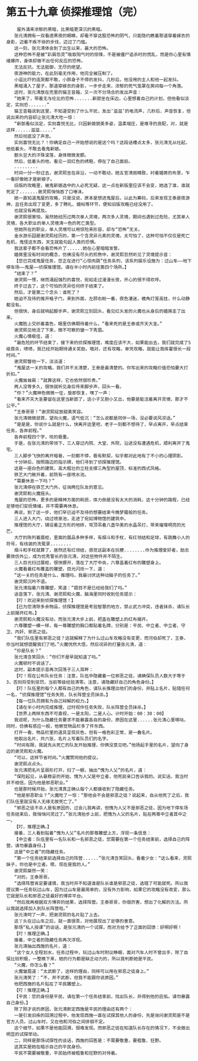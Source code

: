 # 第五十九章 侦探推理馆（完）
        屋外涌来浓郁的黑暗，比黑暗更深沉的黑暗。
       张元清拥有一双看透黑夜的眼睛，却看不穿这股恐怖的阴气，只能隐约瞧着那道穿着嫁衣的身影，迈着不疾不徐的步伐，迈过了门槛。
       这一刻，张元清体会到了出生以来，最大的恐怖。
       这种恐怖不是被“趴肩怨灵”吸取阳气时的惊悚，不是被僵尸追杀时的慌乱，而是你心里有情绪爆炸，身体却做不出任何反应的恐怖。
       无法反抗，无法抵御，无尽的绝望。
       夜游神的能力，在此刻毫无作用，他完全被压制了。
       小逗比吓的连哭都不敢，小胖身子不停的发抖，几秒后，他没用的主人和他一起发抖。
       黑暗涌入了屋子，那道穿嫁衣的身影，一步步走来，浓郁的死气笼罩在房间每一个角落。
       这时，张元清放在兜里的猫王音箱，又一次不分场合的发出声音：
       “她来了，带着无与伦比的恐怖.......新郎坐在床边，心里想着自己的计划，但他看似淡定，实则恐.......”
       猫王音箱说到这里，不知道受到了什么干扰，发出‘滋滋’的电流声，几秒后，声音恢复，但说出来的内容却让张元清大吃一惊：
       “新郎看似淡定，实则喜悦无比，只因新娘貌美多姿，温柔端庄，是难寻的良配，对，就是这样......滋滋.....”
       然后彻底没了声息。
       实则喜悦无比？！你确定自己一开始想说的是这个吗？这段话槽点太多，张元清无从吐起，他低着头，不敢去看鬼新娘。
       额头豆大的汗珠滚落，身体微微发颤。
       然后，低着头的他，看见一双红色的绣鞋，停在了自己面前。
       .........
       时间一分一秒过去，谢灵熙坐在床沿，一动不敢动，她五官清丽精致，衬着婚房的布景，乍一看好像她才是新娘子。
       旧版的攻略里，被鬼新娘选中的人必死无疑，这一点在新版里应该不会变，她选了谁，谁就死定了.......谢灵熙悄悄吞了口唾沫。
       她一直知道鬼屋的攻略，只是没说，原本是想进鬼屋后，以此为筹码，后来发现王泰是夜游神，且任务出现了变更，多了聘礼、婚帖等环节，便知旧版攻略已经没用了。
       也就没有再提及。
       谢灵熙很害怕，虽然她经历过两次单人灵境，两次多人灵境，期间也遇到过危险，尤其单人灵境，各大职业的单人灵境清一色的死亡类型。
       但她所在的职业，单人灵境可以用惊险来形容，却与“恐怖”无关。
       金水游乐园是谢灵熙经历的，第一个含灵异元素的灵境，太可怕了，这种可怕不仅仅是死亡危机，鬼怪这东西，天生就能勾起人类的恐惧。
       我这辈子都不会看恐怖片了......她在心里暗暗发誓。
       婚房里没有时间的概念，仿佛没有尽头的煎熬中，谢灵熙忽然听见了灵境提示音：
       【您已完成鬼屋任务，您正在进行“心惊肉跳”任务系列，该系列娱乐设施为：过山车——地下停车场——鬼屋——侦探推理馆。请在半小时内前往第四个场所。】
       “结束了？”
       谢灵熙一愣，继而涌起强烈的喜悦，宛如走过漫漫长夜，开心的恨不得欢呼。
       终于过去了，这个可怕的灵异任何终于结束了。
       然后，才是第二个念头：谁死了？
       她迫不及待的推开格子门，来到外面，左顾右盼一番，夜色凄迷，檐角灯笼高挂，什么动静都没有。
       但很快，身后就响起脚步声，谢灵熙立刻回头，看见红头发的火魔也从身后的婚房走了出来。
       火魔脸上交织着喜色，眼里仿佛期待着什么，“看来死的是王泰或齐天大圣。”
       谢灵熙见他活了下来，微不可察的皱一下秀眉。
       火魔心情极佳，道：
       “最危险的环节结束了，接下来的侦探推理馆，难度应该不大，如果能出去，我们就完成了S级首杀，啧啧，我已经开始期待通关奖励，哦对，还有攻略，单凭攻略，就能让我挥霍很长一段时间。”
       谢灵熙瞥他一下，淡淡道：
       “鬼屋这一关的攻略，我们并不太清楚，王泰是最清楚的。你写出来的攻略价值恐怕要大打折扣。”
       火魔耸耸肩：“就算这样，它也依然很珍贵。”
       两人没等多久，很快就听见身后传来脚步声，回头一看。
       “你？”火魔神色微微一怔，旋即恢复，嘿了一声：
       “看来齐天大圣要留在这里当新郎了，这小子又胆小又怂，他要是能活着离开灵境，那才不公平。”
       “王泰哥哥！”谢灵熙绽放甜美笑容。
       张元清微微颔首，望向火魔，语气低沉：“怎么说都是同伴一场，没必要说风凉话。”
       “是是是，你说什么就是什么，快离开这里吧，老子一刻都不想待了，早点离开，早点结束任务，各奔前程。”
       各奔前程四个字，咬的极重。
       于是，在张元清的带领下，三人穿过内院、大堂、外院，沿途没有遭遇危机，顺利离开了鬼宅。
       三人脚步飞快的离开暗巷，一刻都不停，极有默契，似乎都对此地有了不小的心理阴影。
       十分钟后，按照路边的指示牌，他们寻到了侦探推理馆。
       这是一座白色的建筑，高大粗壮的立柱支撑三角型的屋顶，标准的西式风格。
       铁艺大门敞开着，前院有一座喷水池。
       “需要休息一下吗？”
       张元清停在铁艺大门外，征询两位队友的意见。
       谢灵熙和火魔摇头。
       鬼屋的恐怖，更多的是精神方面的耗损，体力倒是没有太大的消耗，这十分钟的路程，已经足够他们安抚情绪，并不需要再休息。
       再说，到了这一步，他们早已迫不及待的想要结束今晚梦魇般的任务。
       三人进入大门，绕过喷泉池，走进了宛如博物馆的建筑中。
       推理馆的大厅，铺设着正方形的地砖，穹顶吊着八盏华美的水晶吊灯，带来璀璨明亮的光芒。
       大厅的陈列着展柜，里面的展品多种多样，有烟斗和手杖，有红领结和足球，有跳舞小人的符号，有线装的洗冤录........
       烟斗和手杖就算了，居然还有红领结，感觉这副本在玩梗........作为推理爱好者，励志要效仿外公，成为优秀警长的张元清，对这些物件并不陌生。
       三人目光扫过展柜，很快挪开，落在了大厅中央，六尊盖着红布的雕塑身上。
       火魔看着红布覆盖的雕塑，目光闪烁一下，道：
       “这一关的任务是什么，推理吗，我最讨厌这种动脑子的任务了。”
       谢灵熙沉吟不语。
       张元清指着六尊雕塑，笑道：“题目不是已经给我们了吗。”
       话音落下，张元清、谢灵熙和火魔，脑海里同时收到任务提示：
       【叮！欢迎来到侦探推理馆！】
       【已为您清除多余物品，侦探推理馆是考验智慧的地方，禁止武力冲突，违者抹杀，请队长上前揭开红布。】
       谢灵熙和火魔没有动，而张元清大步上前，把盖在雕塑上的红布揭开。
       六尊雕塑一模一样，每一尊雕塑的胸口都贴着名牌，分别是：平民、中立者、中立者、守卫、内奸、邪恶之徒。
       “我们队伍里有邪恶之徒？这就解释了为什么过山车攻略没有变更，而河伯却死了，王泰，你当时就想提醒我们了吧。”火魔恍然大悟，然后诧异的打量张元清，道：
       “伱是队长？”
       张元清含笑回头：“你们不是早就知道了吗。”
       火魔顿时不说话了。
       这时，副本提示音再次回荡于三人耳畔：
       【叮！现在公布队长任务：注意，队伍中隐藏着一位邪恶之徒，请确保队员人数大于等于3，否则将受到惩罚，当前等级经验清零。注意，请隐藏好自己的角色身份。】
       【叮！队伍里的每个人都有自己的角色，请队长推理出他们的身份，并贴上名片，贴错任何一名，“侦探推理馆”任务失败，队长阵营全员抹杀。】
       【每一位队员拥有为自己辩解的权力。】
       【请在半小时内完成推理，过时视作任务失败，队长阵营全员抹杀。】
       【世界上两样东西不可直视，一是太阳，二是人心。计时开始：00：30：00】
       我说呢，为什么隐藏任务要求不能暴露各自的身份，原因在这里......张元清心里嘀咕，同时，仿佛有感应一般，他察觉物品栏多了件东西。
       打开一看，物品栏里的道具呈现灰色，但有一格色彩正常，是一叠名片。
       他取出名片，共六张，名片上写着队员们的名字。
       “时间有限，我就先从死亡的队友开始推理，你俩没意见吧。”他扬起手里的名片，望向了身边的谢灵熙和火魔。
       “可以，这样节省时间。”火魔赞同他的提议。
       谢灵熙点点头。
       张元清把名片呈扇形打开，扫了一眼，抽出“愧为人父”的名片，道：
       “保险起见，从最稳妥的开始，愧为人父是中立者，他死前亲口告诉我的。说实话，我当时并不相信，因为他是邪恶职业。”
       也是那时候开始，张元清真正确认每个人都接收到了隐藏任务。
       “他是邪恶职业？”火魔吃了一惊：“那他会不会是邪恶之徒？说起来，自从他死了之后，我们队伍里就没有人无缘无故死亡了。”
       “邪恶之徒不杀人是有原因的，过会儿我再讲，但愧为人父不是邪恶之徒，因为地下停车场任务结束后，我悄悄问灵过了。”张元清抬步上前，把愧为人父的名片，贴在两尊中立者其中之一。
       【叮，推理正确。】
       接着，三人看到贴着“愧为人父”名片的那尊雕塑上方，浮现一条信息：
       【中立者：队伍里有一名队长和一名邪恶之徒，您需要在第一个任务结束前，选择自己的阵营。请勿暴露身份。】
       这是“中立者”的隐藏任务。
       “第一个任务结束前选择自己的阵营......”张元清含笑回头，看着少女：“这么看来，灵熙妹子，你也是中立者。嗯，现在是我的人。”
       谢灵熙粲然一笑：
       “对的，王泰哥哥。
       “选择阵营肯定要谨慎，我当时并不知道谁是队长谁是邪恶之徒，选错了可能就死。所以我提议第一任务玩过山车，因为过山车是最简单的，没有外力影响，如果它的攻略没有改变，那么它就是队长和邪恶之徒最好的博弈平台。
       “然后我再根据双方博弈的结果，选择阵营。王泰哥哥，你很厉害，想出了化解的方法。所以我就选择加入到队长阵营啦。”
       张元清呵了一声，把谢灵熙的名片贴了上去。
       这丫头在过山车之后，就一直很乖，对他展现出了足够的善意。
       那场“私人授课”的谈话，是张元清的一个试探，而对方给予了正面的回馈：好啊好啊！
       【叮！推理正确。】
       接着，中立者的隐藏任务再次浮现。
       张元清抽出西施的名片，道：
       “这个女人全程划水，任务过程中，玩过山车时附议睁眼，面对汽车人时不曾出手，除了自保比较积极，一整晚下来，她的行为都是缺乏动力的，所以我判断她是平民。
       “火魔，你怎么看？”
       火魔皱眉道：“太武断了，这样的理由，同样可以用在邪恶之徒身上。”
       张元清笑了：“不，并不武断，但我不能跟你说原因。”
       他把西施的名片贴在了平民雕塑上。
       【叮！推理正确。】
       【平民：您的身份是平民，请在第一个任务结束前，找出队长，并得到他的庇佑。请勿暴露自己身份。】
       除了刚才说的原因，张元清断定西施是平民的理由还有两个：
       一是引发旧疾的回溯过程中，他发现西施一直在试探其他人的身份，先是询问谢灵熙是不是官方人员，过山车时，又在他和河伯之间徘徊不定。
       这个细节，如果不是他能回溯，很难发现。而邪恶之徒在知道队长存在的情况下，不会做出明显的试探举动。
       二，同样是那场试探性的谈话，西施的回答是：不需要敬重，要粗鲁、狂野。
       这其实是她在暗示自己的平民身份。
       平民不需要被敬重，平民始终被粗鲁和狂野的对待着。